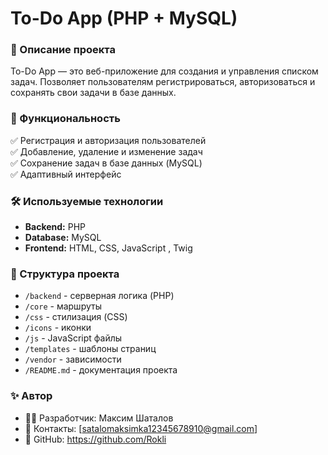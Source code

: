 # To-Do App (PHP + MySQL)

### 📌 Описание проекта
To-Do App — это веб-приложение для создания и управления списком задач. Позволяет пользователям регистрироваться, авторизоваться и сохранять свои задачи в базе данных.  

### 🚀 Функциональность
✅ Регистрация и авторизация пользователей  
✅ Добавление, удаление и изменение задач  
✅ Сохранение задач в базе данных (MySQL)  
✅ Адаптивный интерфейс  

### 🛠️ Используемые технологии
- **Backend:** PHP 
- **Database:** MySQL  
- **Frontend:** HTML, CSS, JavaScript , Twig

### 📂 Структура проекта
- `/backend` - серверная логика (PHP)
- `/core` - маршруты  
- `/css` - стилизация (CSS)  
- `/icons` - иконки  
- `/js` - JavaScript файлы  
- `/templates` - шаблоны страниц  
- `/vendor` - зависимости  
- `/README.md` - документация проекта  

### ✨ Автор
- 👨‍💻 Разработчик: Максим Шаталов
- 📧 Контакты: [satalomaksimka12345678910@gmail.com]
- 🔗 GitHub: https://github.com/Rokli
